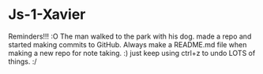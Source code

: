 # Js-1-Xavier
Reminders!!! :O
The man walked to the park with his dog.
made a repo and started making commits to GitHub.
Always make a README.md file when making a new repo for note taking.  :)
just keep using ctrl+z to undo LOTS of things. :/
